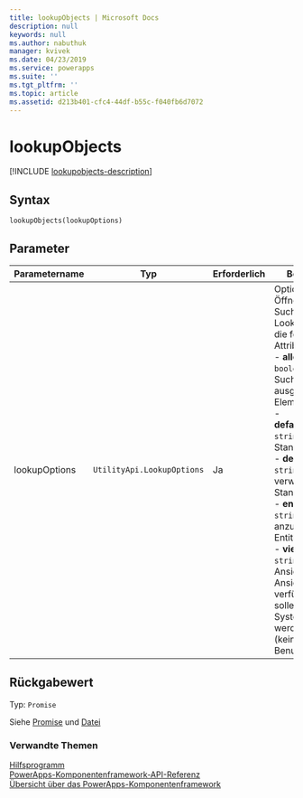 ```yaml
---
title: lookupObjects | Microsoft Docs
description: null
keywords: null
ms.author: nabuthuk
manager: kvivek
ms.date: 04/23/2019
ms.service: powerapps
ms.suite: ''
ms.tgt_pltfrm: ''
ms.topic: article
ms.assetid: d213b401-cfc4-44df-b55c-f040fb6d7072
---
```


# <a name="lookupobjects"></a>lookupObjects

[!INCLUDE [lookupobjects-description](includes/lookupobjects-description.md)]

## <a name="syntax"></a>Syntax

`lookupObjects(lookupOptions)`

## <a name="parameters"></a>Parameter

| Parametername|Typ|Erforderlich|Beschreibung|
| ------------- |----|--------|-----------|
|lookupOptions|`UtilityApi.LookupOptions`|Ja|Optionen zum Öffnen des Suchdialogs. LookupOptions hat die folgenden Attribute:<br/>- **allowMultiSelect**: `boolean`. Ob die Suche mehr als ein ausgewähltes Element erlaubt.<br/>- **defaultEntityType**: `string`. Der Standardentitätstyp.<br/>- **defaultViewId**: `string`. Die zu verwendende Standardansicht<br/>- **entityTypes**: `string[]`. Die anzuzeigenden Entitätstypen.<br/>- **viewIds**: `string[]`. Die Ansichten die in der Ansichtsauswahl verfügbar sein sollen. Nur Systemansichten werden unterstützt (keine Benutzeransichten).|

## <a name="return-value"></a>Rückgabewert

Typ: `Promise`

Siehe [Promise](https://developer.mozilla.org/docs/Web/JavaScript/Reference/Global_Objects/Promise) und [Datei](https://developer.mozilla.org/docs/Web/API/File)


### <a name="related-topics"></a>Verwandte Themen

[Hilfsprogramm](../utility.md)<br/>
[PowerApps-Komponentenframework-API-Referenz](../../reference/index.md)<br/>
[Übersicht über das PowerApps-Komponentenframework](../../overview.md)